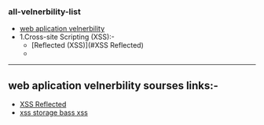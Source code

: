 ### all-velnerbility-list
- [web aplication velnerbility](#web-aplication-velnerbility)
 - 1.Cross-site Scripting (XSS):-
   - [Reflected (XSS)](#XSS Reflected)
   -  













***

## web aplication velnerbility sourses links:-
 - [XSS Reflected](https://owasp.org/www-project-web-security-testing-guide/v41/4-Web_Application_Security_Testing/07-Input_Validation_Testing/01-Testing_for_Reflected_Cross_Site_Scripting.html)
 - [xss storage bass xss](https://owasp.org/www-project-web-security-testing-guide/v41/4-Web_Application_Security_Testing/07-Input_Validation_Testing/02-Testing_for_Stored_Cross_Site_Scripting.html)
